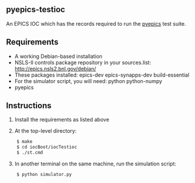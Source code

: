 pyepics-testioc
---------------

An EPICS IOC which has the records required to run the
[pyepics](https://github.com/pyepics/pyepics) test suite.

Requirements
------------

* A working Debian-based installation
* NSLS-II controls package repository in your sources.list:
    http://epics.nsls2.bnl.gov/debian/
* These packages installed: epics-dev epics-synapps-dev build-essential 
* For the simulator script, you will need: python python-numpy
* pyepics

Instructions
------------
    
1. Install the requirements as listed above

2. At the top-level directory:
```bash
    $ make
    $ cd iocBoot/iocTestioc
    $ ./st.cmd
```
3. In another terminal on the same machine, run the simulation script:
```bash
    $ python simulator.py
```
